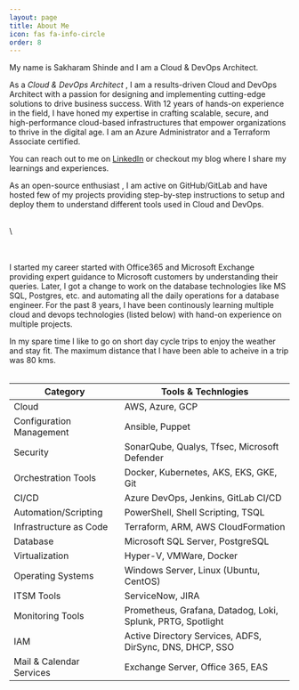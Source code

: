 ```yaml
---
layout: page
title: About Me
icon: fas fa-info-circle
order: 8
---
```



My name is Sakharam Shinde and I am a Cloud & DevOps Architect.


As a *Cloud & DevOps Architect* , I am a results-driven Cloud and DevOps Architect with a passion for designing and implementing cutting-edge solutions to drive business success. With 12 years of hands-on experience in the field, I have honed my expertise in crafting scalable, secure, and high-performance cloud-based infrastructures that empower organizations to thrive in the digital age. I am an Azure Administrator and a Terraform Associate certified. 

You can reach out to me on [LinkedIn](https://www.linkedin.com/in/sakharamshinde/) or checkout my blog where I share my learnings and experiences.


As an open-source enthusiast , I am active on GitHub/GitLab and have hosted few of my projects providing step-by-step instructions to setup and deploy them to understand different tools used in Cloud and DevOps.

\
\




\
\
I started my career started with Office365 and Microsoft Exchange providing expert guidance to Microsoft customers by understanding their queries. Later, I got a change to work on the database technologies like MS SQL, Postgres, etc. and automating all the daily operations for a database engineer. For the past 8 years, I have been continously learning multiple cloud and devops technologies (listed below) with hand-on experience on multiple projects.




In my spare time I like to go on short day cycle trips to enjoy the weather and stay fit. The maximum distance that I have been able to acheive in a trip was 80 kms.
<br />
<br />

| Category | Tools & Technlogies | 
| -------- | ------------------- |
| Cloud | AWS, Azure, GCP |
| Configuration Management | Ansible, Puppet |
| Security | SonarQube, Qualys, Tfsec, Microsoft Defender | 
| Orchestration Tools | Docker, Kubernetes, AKS, EKS, GKE, Git | 
| CI/CD | Azure DevOps, Jenkins, GitLab CI/CD | 
| Automation/Scripting | PowerShell, Shell Scripting, TSQL | 
| Infrastructure as Code | 	Terraform, ARM, AWS CloudFormation | 
| Database | Microsoft SQL Server, PostgreSQL | 
| Virtualization | Hyper-V, VMWare, Docker | 
| Operating Systems | Windows Server, Linux (Ubuntu, CentOS) | 
| ITSM Tools | ServiceNow, JIRA | 
| Monitoring Tools | Prometheus, Grafana, Datadog, Loki, Splunk, PRTG, Spotlight | 
| IAM | Active Directory Services, ADFS, DirSync, DNS, DHCP, SSO | 
| Mail & Calendar Services | Exchange Server, Office 365, EAS | 

